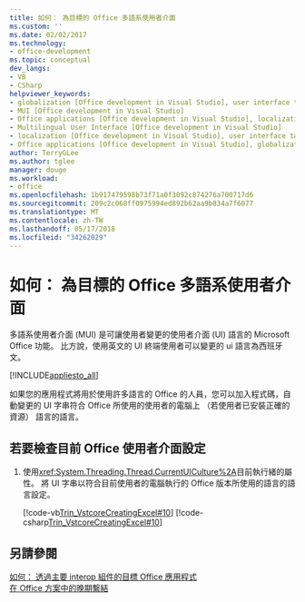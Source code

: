 ```yaml
---
title: 如何： 為目標的 Office 多語系使用者介面
ms.custom: ''
ms.date: 02/02/2017
ms.technology:
- office-development
ms.topic: conceptual
dev_langs:
- VB
- CSharp
helpviewer_keywords:
- globalization [Office development in Visual Studio], user interface targeting
- MUI [Office development in Visual Studio]
- Office applications [Office development in Visual Studio], localization
- Multilingual User Interface [Office development in Visual Studio]
- localization [Office development in Visual Studio], user interface targeting
- Office applications [Office development in Visual Studio], globalization
author: TerryGLee
ms.author: tglee
manager: douge
ms.workload:
- office
ms.openlocfilehash: 1b917479598b73f71a0f3092c874276a700717d6
ms.sourcegitcommit: 209c2c068ff0975994ed892b62aa9b834a7f6077
ms.translationtype: MT
ms.contentlocale: zh-TW
ms.lasthandoff: 05/17/2018
ms.locfileid: "34262029"
---
```

# <a name="how-to-target-the-office-multilingual-user-interface"></a>如何： 為目標的 Office 多語系使用者介面
  多語系使用者介面 (MUI) 是可讓使用者變更的使用者介面 (UI) 語言的 Microsoft Office 功能。 比方說，使用英文的 UI 終端使用者可以變更的 ui 語言為西班牙文。  
  
 [!INCLUDE[appliesto_all](../vsto/includes/appliesto-all-md.md)]  
  
 如果您的應用程式將用於使用許多語言的 Office 的人員，您可以加入程式碼，自動變更的 UI 字串符合 Office 所使用的使用者的電腦上 （若使用者已安裝正確的資源） 語言的語言。  
  
## <a name="to-check-the-current-office-ui-setting"></a>若要檢查目前 Office 使用者介面設定  
  
1.  使用<xref:System.Threading.Thread.CurrentUICulture%2A>目前執行緒的屬性。 將 UI 字串以符合目前使用者的電腦執行的 Office 版本所使用的語言的語言設定。  
  
     [!code-vb[Trin_VstcoreCreatingExcel#10](../vsto/codesnippet/VisualBasic/Trin_VstcoreCreatingExcelVB/Sheet1.vb#10)]
     [!code-csharp[Trin_VstcoreCreatingExcel#10](../vsto/codesnippet/CSharp/Trin_VstcoreCreatingExcelCS/Sheet1.cs#10)]  
  
## <a name="see-also"></a>另請參閱  
 [如何： 透過主要 interop 組件的目標 Office 應用程式](../vsto/how-to-target-office-applications-through-primary-interop-assemblies.md)   
 [在 Office 方案中的晚期繫結](../vsto/late-binding-in-office-solutions.md)  
  
  